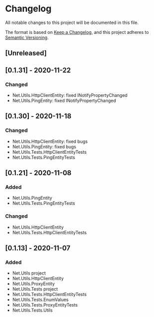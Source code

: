 # Changelog
All notable changes to this project will be documented in this file.

The format is based on [Keep a Changelog](https://keepachangelog.com/en/1.0.0/),
and this project adheres to [Semantic Versioning](https://semver.org/spec/v2.0.0.html).

## [Unreleased]

## [0.1.31] - 2020-11-22
### Changed
- Net.Utils.HttpClientEntity: fixed INotifyPropertyChanged
- Net.Utils.PingEntity: fixed INotifyPropertyChanged

## [0.1.30] - 2020-11-18
### Changed
- Net.Utils.HttpClientEntity: fixed bugs
- Net.Utils.PingEntity: fixed bugs
- Net.Utils.Tests.HttpClientEntityTests
- Net.Utils.Tests.PingEntityTests

## [0.1.21] - 2020-11-08
### Added
- Net.Utils.PingEntity
- Net.Utils.Tests.PingEntityTests
### Changed
- Net.Utils.HttpClientEntity
- Net.Utils.Tests.HttpClientEntityTests

## [0.1.13] - 2020-11-07
### Added
- Net.Utils project
- Net.Utils.HttpClientEntity
- Net.Utils.ProxyEntity
- Net.Utils.Tests project
- Net.Utils.Tests.HttpClientEntityTests
- Net.Utils.Tests.EnumValues
- Net.Utils.Tests.ProxyEntityTests
- Net.Utils.Tests.Utils
